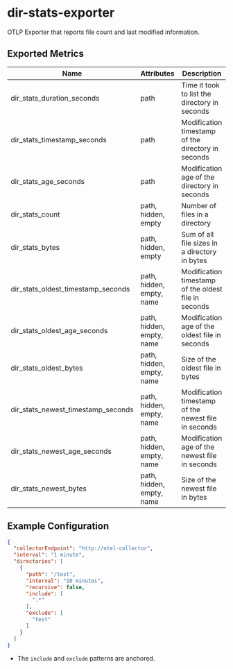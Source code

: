 # dir-stats-exporter

OTLP Exporter that reports file count and last modified information.

## Exported Metrics

| Name                               | Attributes                | Description                                          |
|------------------------------------|---------------------------|------------------------------------------------------|
| dir_stats_duration_seconds         | path                      | Time it took to list the directory in seconds        |
| dir_stats_timestamp_seconds        | path                      | Modification timestamp of the directory in seconds   |
| dir_stats_age_seconds              | path                      | Modification age of the directory in seconds         |
| dir_stats_count                    | path, hidden, empty       | Number of files in a directory                       |
| dir_stats_bytes                    | path, hidden, empty       | Sum of all file sizes in a directory in bytes        |
| dir_stats_oldest_timestamp_seconds | path, hidden, empty, name | Modification timestamp of the oldest file in seconds |
| dir_stats_oldest_age_seconds       | path, hidden, empty, name | Modification age of the oldest file in seconds       |
| dir_stats_oldest_bytes             | path, hidden, empty, name | Size of the oldest file in bytes                     |
| dir_stats_newest_timestamp_seconds | path, hidden, empty, name | Modification timestamp of the newest file in seconds |
| dir_stats_newest_age_seconds       | path, hidden, empty, name | Modification age of the newest file in seconds       |
| dir_stats_newest_bytes             | path, hidden, empty, name | Size of the newest file in bytes                     |

## Example Configuration

```json
{
  "collectorEndpoint": "http://otel-collector",
  "interval": "1 minute",
  "directories": [
    {
      "path": "/test",
      "interval": "10 minutes",
      "recursive": false,
      "include": [
        ".*"
      ],
      "exclude": [
        "test"
      ]
    }
  ]
}
```

- The `include` and `exclude` patterns are anchored.
